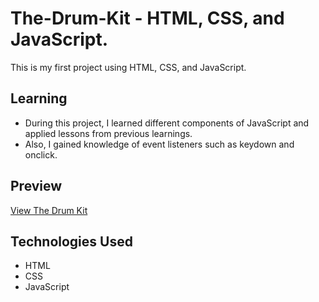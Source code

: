 # The-Drum-Kit - HTML, CSS, and JavaScript.

This is my first project using HTML, CSS, and JavaScript.

## Learning
- During this project, I learned different components of JavaScript and applied lessons from previous learnings.
- Also, I gained knowledge of event listeners such as keydown and onclick.

## Preview

[View The Drum Kit](#https://mohammedfaiyaz29.github.io/The-Drum-Kit/)

## Technologies Used

- HTML
- CSS
- JavaScript
